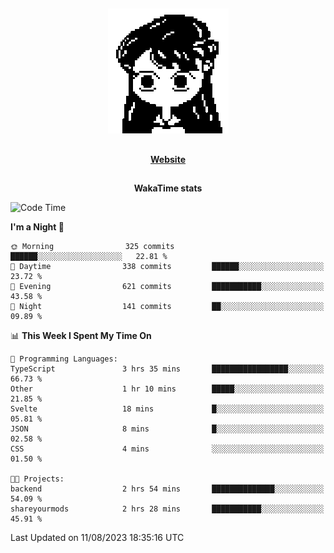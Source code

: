 ##

<p align="center">
  <img src="./person.gif" />
</p>

##

<div align="center">
  <p>
    <strong>
    <a href='https://domm.me'>Website</a>
    </strong>
  </p>
</div>

##

<div align="center">
  <p>
    <strong>
    WakaTime stats
    </strong>
  </p>
</div>

<!--START_SECTION:waka-->
![Code Time](http://img.shields.io/badge/Code%20Time-108%20hrs%2028%20mins-blue)

**I'm a Night 🦉** 

```text
🌞 Morning                325 commits         ██████░░░░░░░░░░░░░░░░░░░   22.81 % 
🌆 Daytime                338 commits         ██████░░░░░░░░░░░░░░░░░░░   23.72 % 
🌃 Evening                621 commits         ███████████░░░░░░░░░░░░░░   43.58 % 
🌙 Night                  141 commits         ██░░░░░░░░░░░░░░░░░░░░░░░   09.89 % 
```


📊 **This Week I Spent My Time On** 

```text
💬 Programming Languages: 
TypeScript               3 hrs 35 mins       █████████████████░░░░░░░░   66.73 % 
Other                    1 hr 10 mins        █████░░░░░░░░░░░░░░░░░░░░   21.85 % 
Svelte                   18 mins             █░░░░░░░░░░░░░░░░░░░░░░░░   05.81 % 
JSON                     8 mins              █░░░░░░░░░░░░░░░░░░░░░░░░   02.58 % 
CSS                      4 mins              ░░░░░░░░░░░░░░░░░░░░░░░░░   01.50 % 

🐱‍💻 Projects: 
backend                  2 hrs 54 mins       ██████████████░░░░░░░░░░░   54.09 % 
shareyourmods            2 hrs 28 mins       ███████████░░░░░░░░░░░░░░   45.91 % 
```


 Last Updated on 11/08/2023 18:35:16 UTC
<!--END_SECTION:waka-->

